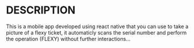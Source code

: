 # DESCRIPTION 
This is a mobile app developed using react native that you can use to take a picture of a flexy ticket, it automaticly scans the serial number and perform the operation (FLEXY) without further interactions...